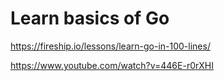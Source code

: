 # Learn basics of Go

https://fireship.io/lessons/learn-go-in-100-lines/

https://www.youtube.com/watch?v=446E-r0rXHI
